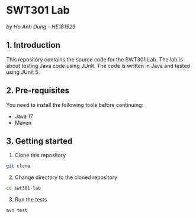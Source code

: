 # SWT301 Lab

_by Ho Anh Dung - HE181529_

## 1. Introduction

This repository contains the source code for the SWT301 Lab. The lab is about testing Java code using JUnit. The code is written in Java and tested using JUnit 5.

## 2. Pre-requisites

You need to install the following tools before continuing:

- Java 17
- Maven

## 3. Getting started

1. Clone this repository

```bash
git clone
```

2. Change directory to the cloned repository

```bash
cd swt301-lab
```

3. Run the tests

```bash
mvn test
```
